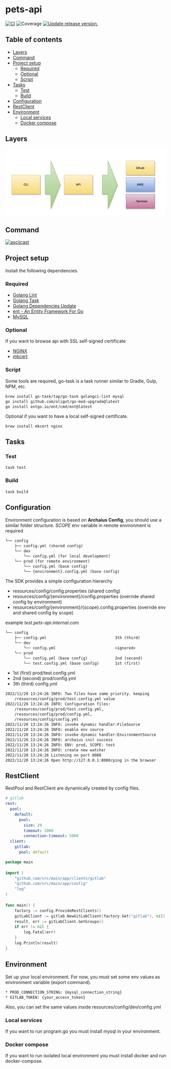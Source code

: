 # pets-api

[![CI](https://github.com/tj-actions/coverage-badge-go/workflows/CI/badge.svg)](https://github.com/tj-actions/coverage-badge-go/actions?query=workflow%3ACI)
![Coverage](https://img.shields.io/badge/Coverage-80.6%25-brightgreen)
[![Update release version.](https://github.com/tj-actions/coverage-badge-go/workflows/Update%20release%20version./badge.svg)](https://github.com/tj-actions/coverage-badge-go/actions?query=workflow%3A%22Update+release+version.%22)

## Table of contents

* [Layers](#layers)
* [Command](#command)
* [Project setup](#project-setup)
    * [Required](#required)
    * [Optional](#optional)
    * [Script](#script)
* [Tasks](#tasks)
    * [Test](#test)
    * [Build](#build)
* [Configuration](#configuration)
* [RestClient](#restclient)
* [Environment](#environment)
    * [Local services](#local-services)
    * [Docker compose](#docker-compose)

## Layers

![layers.png](src/resources/images/layers.png)

## Command

[![asciicast](https://asciinema.org/a/jI7h9PfaAnZBO31Pj9ysD0Ovk.svg)](https://asciinema.org/a/jI7h9PfaAnZBO31Pj9ysD0Ovk)

## Project setup

Install the following dependencies

### Required

- [Golang Lint](https://golangci-lint.run/)
- [Golang Task](https://taskfile.dev/)
- [Golang Dependencies Update](https://github.com/oligot/go-mod-upgrade)
- [ent - An Entity Framework For Go](https://github.com/ent/ent)
- [MySQL](https://www.mysql.com/)

### Optional

If you want to browse api with SSL self-signed certificate

- [NGINX](https://www.nginx.com/)
- [mkcert](https://github.com/FiloSottile/mkcert)

### Script

Some tools are required, go-task is a task runner similar to Gradle, Gulp, NPM, etc.

```shell
brew install go-task/tap/go-task golangci-lint mysql
go install github.com/oligot/go-mod-upgrade@latest
go install entgo.io/ent/cmd/ent@latest
```

Optional if you want to have a local self-signed certificate.

```shell
brew install mkcert nginx
```

## Tasks

### Test

```shell
task test
```

### Build

```shell
task build
```

## Configuration

Environment configuration is based on **Archaius Config**, you should use a similar folder
structure.
*SCOPE* env variable in remote environment is required

```
└── config
    ├── config.yml (shared config)
    └── dev
        └── config.yml (for local development)
    └── prod (for remote environment)
        └── config.yml (base config)
        └── {environment}.config.yml (base config)
```

The SDK provides a simple configuration hierarchy

* resources/config/config.properties (shared config)
* resources/config/{environment}/config.properties (override shared config by environment)
* resources/config/{environment}/{scope}.config.properties (override env and shared config by scope)

example *test.pets-api.internal.com*

```
└── config
    ├── config.yml                              3th (third)
    └── dev
        └── config.yml                          <ignored>
    └── prod
        └── config.yml (base config)            2nd (second)
        └── test.config.yml (base config)       1st (first)
```

* 1st (first)   prod/test.config.yml
* 2nd (second)  prod/config.yml
* 3th (third)   config.yml

```
2022/11/20 13:24:26 INFO: Two files have same priority. keeping
    /resources/config/prod/test.config.yml value
2022/11/20 13:24:26 INFO: Configuration files:
    /resources/config/prod/test.config.yml,
    /resources/config/prod/config.yml,
    /resources/config/config.yml
2022/11/20 13:24:26 INFO: invoke dynamic handler:FileSource
2022/11/20 13:24:26 INFO: enable env source
2022/11/20 13:24:26 INFO: invoke dynamic handler:EnvironmentSource
2022/11/20 13:24:26 INFO: archaius init success
2022/11/20 13:24:26 INFO: ENV: prod, SCOPE: test
2022/11/20 13:24:26 INFO: create new watcher
2022/11/20 13:24:26 Listening on port 8080
2022/11/20 13:24:26 Open http://127.0.0.1:8080/ping in the browser
```

## RestClient

RestPool and RestClient are dynamically created by config files.

```yaml
# gitlab
rest:
  pool:
    default:
      pool:
        size: 20
        timeout: 2000
        connection-timeout: 5000
  client:
    gitlab:
      pool: default
```

```go
package main

import (
	"github.com/src/main/app/clients/gitlab"
	"github.com/src/main/app/config"
	"log"
)

func main() {
    factory := config.ProvideRestClients()
	gitLabClient := gitlab.NewGitLabClient(factory.Get("gitlab"), nil)
	result, err := gitLabClient.GetGroups()
	if err != nil {
	    log.Fatal(err)
    }
	log.Println(result)
}

```

## Environment

Set up your local environment. For now, you must set some env values as environment variable (export
command).

    * PROD_CONNECTION_STRING: {mysql_connection_string}
    * GITLAB_TOKEN: {your_access_token}

Also, you can set the same values inside resources/config/dev/config.yml

### Local services

If you want to run program.go you must install mysql in your environment.

### Docker compose

If you want to run isolated local environment you must install docker and run docker-compose.
